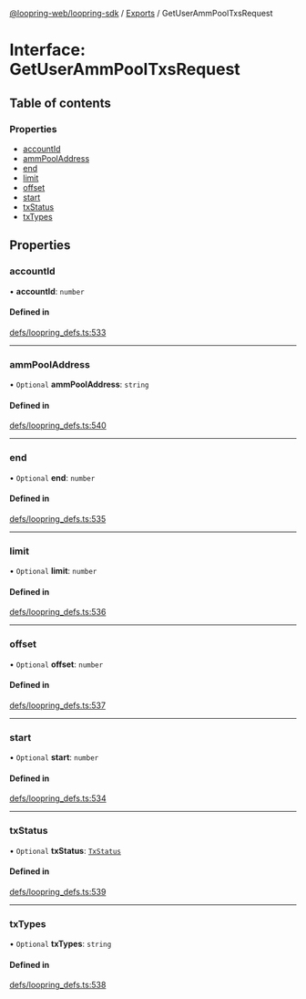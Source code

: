 [@loopring-web/loopring-sdk](../README.md) / [Exports](../modules.md) / GetUserAmmPoolTxsRequest

# Interface: GetUserAmmPoolTxsRequest

## Table of contents

### Properties

- [accountId](GetUserAmmPoolTxsRequest.md#accountid)
- [ammPoolAddress](GetUserAmmPoolTxsRequest.md#ammpooladdress)
- [end](GetUserAmmPoolTxsRequest.md#end)
- [limit](GetUserAmmPoolTxsRequest.md#limit)
- [offset](GetUserAmmPoolTxsRequest.md#offset)
- [start](GetUserAmmPoolTxsRequest.md#start)
- [txStatus](GetUserAmmPoolTxsRequest.md#txstatus)
- [txTypes](GetUserAmmPoolTxsRequest.md#txtypes)

## Properties

### accountId

• **accountId**: `number`

#### Defined in

[defs/loopring_defs.ts:533](https://github.com/Loopring/loopring_sdk/blob/31597d7/src/defs/loopring_defs.ts#L533)

___

### ammPoolAddress

• `Optional` **ammPoolAddress**: `string`

#### Defined in

[defs/loopring_defs.ts:540](https://github.com/Loopring/loopring_sdk/blob/31597d7/src/defs/loopring_defs.ts#L540)

___

### end

• `Optional` **end**: `number`

#### Defined in

[defs/loopring_defs.ts:535](https://github.com/Loopring/loopring_sdk/blob/31597d7/src/defs/loopring_defs.ts#L535)

___

### limit

• `Optional` **limit**: `number`

#### Defined in

[defs/loopring_defs.ts:536](https://github.com/Loopring/loopring_sdk/blob/31597d7/src/defs/loopring_defs.ts#L536)

___

### offset

• `Optional` **offset**: `number`

#### Defined in

[defs/loopring_defs.ts:537](https://github.com/Loopring/loopring_sdk/blob/31597d7/src/defs/loopring_defs.ts#L537)

___

### start

• `Optional` **start**: `number`

#### Defined in

[defs/loopring_defs.ts:534](https://github.com/Loopring/loopring_sdk/blob/31597d7/src/defs/loopring_defs.ts#L534)

___

### txStatus

• `Optional` **txStatus**: [`TxStatus`](../enums/TxStatus.md)

#### Defined in

[defs/loopring_defs.ts:539](https://github.com/Loopring/loopring_sdk/blob/31597d7/src/defs/loopring_defs.ts#L539)

___

### txTypes

• `Optional` **txTypes**: `string`

#### Defined in

[defs/loopring_defs.ts:538](https://github.com/Loopring/loopring_sdk/blob/31597d7/src/defs/loopring_defs.ts#L538)
